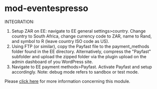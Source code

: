 # mod-eventespresso

INTEGRATION:

1. Setup ZAR on EE: navigate to EE general settings>country. Change country to South Africa, change currency code to ZAR, name to Rand, and symbol to R (leave country ISO code as US).
2. Using FTP (or similar), copy the Payfast file to the payment_methods folder found in the EE directory. Alternatively, compress the "Payfast" subfolder and upload the zipped folder via the plugin upload on the admin dashboard of you WordPress site.
3. Navigate to EE payment methods>Payfast. Activate Payfast and setup accordingly. Note: debug mode refers to sandbox or test mode.

Please [click here](https://payfast.io/integration/shopping-carts/event-espresso/) for more information concerning this module.
